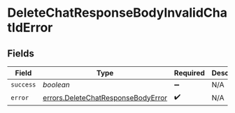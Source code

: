 # DeleteChatResponseBodyInvalidChatIdError


## Fields

| Field                                                                                    | Type                                                                                     | Required                                                                                 | Description                                                                              |
| ---------------------------------------------------------------------------------------- | ---------------------------------------------------------------------------------------- | ---------------------------------------------------------------------------------------- | ---------------------------------------------------------------------------------------- |
| `success`                                                                                | *boolean*                                                                                | :heavy_minus_sign:                                                                       | N/A                                                                                      |
| `error`                                                                                  | [errors.DeleteChatResponseBodyError](../../models/errors/deletechatresponsebodyerror.md) | :heavy_check_mark:                                                                       | N/A                                                                                      |